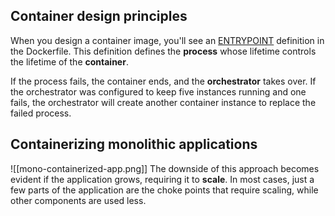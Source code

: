 ## Container design principles

When you design a container image, you'll see an [ENTRYPOINT](https://docs.docker.com/engine/reference/builder/#entrypoint) definition in the Dockerfile. This definition defines the **process** whose lifetime controls the lifetime of the **container**.

If the process fails, the container ends, and the **orchestrator** takes over. If the orchestrator was configured to keep five instances running and one fails, the orchestrator will create another container instance to replace the failed process.

## Containerizing monolithic applications
![[mono-containerized-app.png]]
The downside of this approach becomes evident if the application grows, requiring it to **scale**. In most cases, just a few parts of the application are the choke points that require scaling, while other components are used less.
